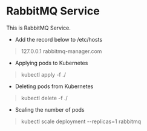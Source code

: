# RabbitMQ Service
This is RabbitMQ Service.

* Add the record below to /etc/hosts
> 127.0.0.1   rabbitmq-manager.com

* Applying pods to Kubernetes
> kubectl apply -f ./

* Deleting pods from Kubernetes
> kubectl delete -f ./

* Scaling the number of pods
> kubectl scale deployment --replicas=1 rabbitmq